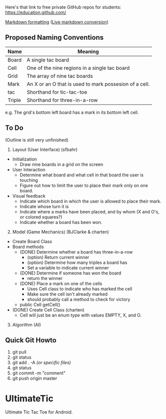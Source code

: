 Here's that link to free private GitHub repos for students: https://education.github.com/

[Markdown formatting](https://github.com/adam-p/markdown-here/wiki/Markdown-Here-Cheatsheet#html) ([Live markdown conversion](http://markdown-here.com/livedemo.html))

Proposed Naming Conventions 
---------------------------
| Name   | Meaning
| ------ | -------
| Board  | A single tac board
| Cell   | One of the nine regions in a single tac board
| Grid   | The array of nine tac boards
| Mark   | An X or an O that is used to mark possesion of a cell.
| tac    | Shorthand for tic-tac-toe
| Triple | Shorthand for three-in-a-row

e.g. The grid's bottom left board has a mark in its bottom left cell.

To Do
-----
(Outline is still very unfinished)

1. Layout (User Interface) (sfbahr)
  - Initialization
    * Draw nine boards in a grid on the screen
  - User Interaction
    * Determine what board and what cell in that board the user is touching
    * Figure out how to limit the user to place their mark only on one board.
  - Visual feedback
    * Indicate which board in which the user is allowed to place their mark.
    * Indicate whose turn it is
    * Indicate where a marks have been placed, and by whom (X and O's, or colored squares?)
    * Indicate whether a board has been won.

2. Model (Game Mechanics) (BJClarke & charten)
  - Create Board Class
  - Board methods
    * (DONE) Determine whether a board has three-in-a-row
      + (option) Return current winner
      + (option) Determine how many triples a board has
	  + Set a variable to indicate current winner
    * (DONE) Determine if someone has won the board
      + return the winner 
    * (DONE) Place a mark on one of the cells
      + Uses Cell class to indicate who has marked the cell
      + Make sure the cell isn't already marked
      + should probably call a method to check for victory
    * public Cell getCell()
  - (DONE) Create Cell Class (charten)
    * Cell will just be an enum type with values EMPTY, X, and O.
		
3. Algorithm (AI)


Quick Git Howto
---------------

1. git pull
2. git status
3. git add . -A *(or specific files)*
4. git status
5. git commit -m "comment"
6. git push origin master


UltimateTic
===========

Ultimate Tic Tac Toe for Android.

